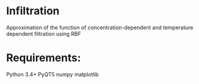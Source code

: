 # Infiltration
 Approximation of the function of concentration-dependent and temperature dependent filtration using RBF
 
# Requirements:
Python 3.4+
PyQT5
numpy
matplotlib
